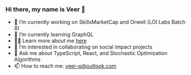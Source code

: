 ### Hi there, my name is Veer 👋 

- 🔭 I’m currently working on SkillsMarketCap and Orwell (LOI Labs Batch 8)
- 🌱 I’m currently learning GraphQL
- 👨‍💻 Learn more about me [here](https://veerp.ca) 
- 👯 I’m interested in collaborating on social impact projects 
- 💬 Ask me about TypeScript, React, and Stochastic Optimization Algorithms
- 📫 How to reach me: [veer-p@outlook.com](mailto:veer-p@outlook.com)
